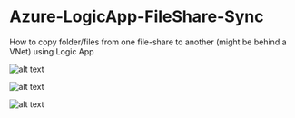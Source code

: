 # Azure-LogicApp-FileShare-Sync
How to copy folder/files from one file-share to another (might be behind a VNet) using Logic App


![alt text](https://docs.microsoft.com/en-us/azure/logic-apps/media/connect-virtual-network-vnet-isolated-environment/select-logic-app-integration-service-environment.png)


![alt text](https://docs.microsoft.com/en-us/azure/logic-apps/media/connect-virtual-network-vnet-isolated-environment/ise-validation-success.png)



![alt text](https://github.com/pazinio/Azure-LogicApp-FileShares-Sync/blob/master/image.png?raw=true)
